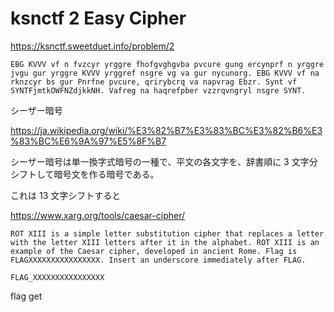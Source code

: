 # ksnctf 2 Easy Cipher

<https://ksnctf.sweetduet.info/problem/2>

```
EBG KVVV vf n fvzcyr yrggre fhofgvghgvba pvcure gung ercynprf n yrggre jvgu gur yrggre KVVV yrggref nsgre vg va gur nycunorg. EBG KVVV vf na rknzcyr bs gur Pnrfne pvcure, qrirybcrq va napvrag Ebzr. Synt vf SYNTFjmtkOWFNZdjkkNH. Vafreg na haqrefpber vzzrqvngryl nsgre SYNT.
```

シーザー暗号

<https://ja.wikipedia.org/wiki/%E3%82%B7%E3%83%BC%E3%82%B6%E3%83%BC%E6%9A%97%E5%8F%B7>

シーザー暗号は単一換字式暗号の一種で、平文の各文字を、辞書順に 3 文字分シフトして暗号文を作る暗号である。

これは 13 文字シフトすると

<https://www.xarg.org/tools/caesar-cipher/>

```
ROT XIII is a simple letter substitution cipher that replaces a letter with the letter XIII letters after it in the alphabet. ROT XIII is an example of the Caesar cipher, developed in ancient Rome. Flag is FLAGXXXXXXXXXXXXXXXX. Insert an underscore immediately after FLAG.
```

```
FLAG_XXXXXXXXXXXXXXXX
```

flag get
